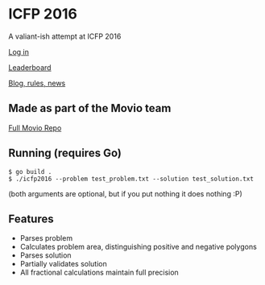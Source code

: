# ICFP 2016
A valiant-ish attempt at ICFP 2016

[Log in](http://2016sv.icfpcontest.org/)

[Leaderboard](http://2016sv.icfpcontest.org/leaderboard)

[Blog, rules, news](http://icfpc2016.blogspot.com/)

## Made as part of the Movio team 

[Full Movio Repo](https://bitbucket.org/moviohq/icfp2016/)

## Running (requires Go)

```
$ go build .
$ ./icfp2016 --problem test_problem.txt --solution test_solution.txt
```
(both arguments are optional, but if you put nothing it does nothing :P)

## Features

- Parses problem
- Calculates problem area, distinguishing positive and negative polygons
- Parses solution
- Partially validates solution
- All fractional calculations maintain full precision
